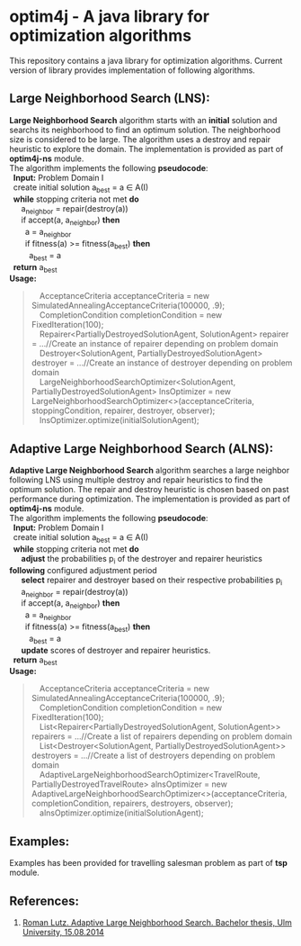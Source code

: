 # optim4j - A java library for optimization algorithms
This repository contains a java library for optimization algorithms. Current version of library provides implementation of following algorithms.
## Large Neighborhood Search (LNS): 
**Large Neighborhood Search** algorithm starts with an **initial** solution and searchs its neighborhood to find an optimum solution. The neighborhood size is considered to be large. The algorithm uses a destroy and repair heuristic to explore the domain. The implementation is provided as part of **optim4j-ns** module.
<br/>The algorithm implements the following **pseudocode**:
<br/>&ensp;**Input:** Problem Domain I
<br/>&ensp;create initial solution a<sub>best</sub> = a ∈ A(I)
<br/>&ensp;**while** stopping criteria not met **do**
<br/>&ensp;&ensp;&ensp;a<sub>neighbor</sub> = repair(destroy(a))
<br/>&ensp;&ensp;&ensp;if accept(a, a<sub>neighbor</sub>) **then**
<br/>&ensp;&ensp;&ensp;&ensp;a = a<sub>neighbor</sub>
<br/>&ensp;&ensp;&ensp;&ensp;if fitness(a) >= fitness(a<sub>best</sub>) **then**
<br/>&ensp;&ensp;&ensp;&ensp;&ensp;a<sub>best</sub> = a
<br/>&ensp;**return** a<sub>best</sub>
<br/>**Usage:**
>&ensp;&ensp;AcceptanceCriteria acceptanceCriteria = new SimulatedAnnealingAcceptanceCriteria(100000, .9);
<br/>&ensp;&ensp;CompletionCondition completionCondition = new FixedIteration(100);
<br/>&ensp;&ensp;Repairer<PartiallyDestroyedSolutionAgent, SolutionAgent> repairer = ...//Create an instance of repairer depending on problem domain
<br/>&ensp;&ensp;Destroyer<SolutionAgent, PartiallyDestroyedSolutionAgent> destroyer = ...//Create an instance of destroyer depending on problem domain
<br/>&ensp;&ensp;LargeNeighborhoodSearchOptimizer<SolutionAgent, PartiallyDestroyedSolutionAgent> lnsOptimizer = new LargeNeighborhoodSearchOptimizer<>(acceptanceCriteria, stoppingCondition, repairer, destroyer, observer);
<br/>&ensp;&ensp;lnsOptimizer.optimize(initialSolutionAgent);
## Adaptive Large Neighborhood Search (ALNS):
**Adaptive Large Neighborhood Search** algorithm searches a large neighbor following LNS using multiple destroy and repair heuristics to find the optimum solution. The repair and destroy heuristic is chosen based on past performance during optimization. The implementation is provided as part of **optim4j-ns** module.
<br/>The algorithm implements the following **pseudocode**:
<br/>&ensp;**Input:** Problem Domain I
<br/>&ensp;create initial solution a<sub>best</sub> = a ∈ A(I)
<br/>&ensp;**while** stopping criteria not met **do**
<br/>&ensp;&ensp;&ensp;**adjust** the probabilities p<sub>i</sub> of the destroyer and repairer heuristics **following** configured adjustment period
<br/>&ensp;&ensp;&ensp;**select** repairer and destroyer based on their respective probabilities p<sub>i</sub>
<br/>&ensp;&ensp;&ensp;a<sub>neighbor</sub> = repair(destroy(a))
<br/>&ensp;&ensp;&ensp;if accept(a, a<sub>neighbor</sub>) **then**
<br/>&ensp;&ensp;&ensp;&ensp;a = a<sub>neighbor</sub>
<br/>&ensp;&ensp;&ensp;&ensp;if fitness(a) >= fitness(a<sub>best</sub>) **then**
<br/>&ensp;&ensp;&ensp;&ensp;&ensp;a<sub>best</sub> = a
<br/>&ensp;&ensp;&ensp;**update** scores of destroyer and repairer heuristics.
<br/>&ensp;**return** a<sub>best</sub>
<br/>**Usage:**
>&ensp;&ensp;AcceptanceCriteria acceptanceCriteria = new SimulatedAnnealingAcceptanceCriteria(100000, .9);
<br/>&ensp;&ensp;CompletionCondition completionCondition = new FixedIteration(100);
<br/>&ensp;&ensp;List<Repairer<PartiallyDestroyedSolutionAgent, SolutionAgent>> repairers = ...//Create a list of repairers depending on problem domain
<br/>&ensp;&ensp;List<Destroyer<SolutionAgent, PartiallyDestroyedSolutionAgent>> destroyers = ...//Create a list of destroyers depending on problem domain
<br/>&ensp;&ensp;AdaptiveLargeNeighborhoodSearchOptimizer<TravelRoute, PartiallyDestroyedTravelRoute> alnsOptimizer = new AdaptiveLargeNeighborhoodSearchOptimizer<>(acceptanceCriteria, completionCondition, repairers, destroyers, observer);
<br/>&ensp;&ensp;alnsOptimizer.optimize(initialSolutionAgent);

## Examples:
Examples has been provided for travelling salesman problem as part of **tsp** module.

## References:
1) [Roman Lutz. Adaptive Large Neighborhood Search. Bachelor thesis, Ulm University, 15.08.2014](https://d-nb.info/1072464683/34)
